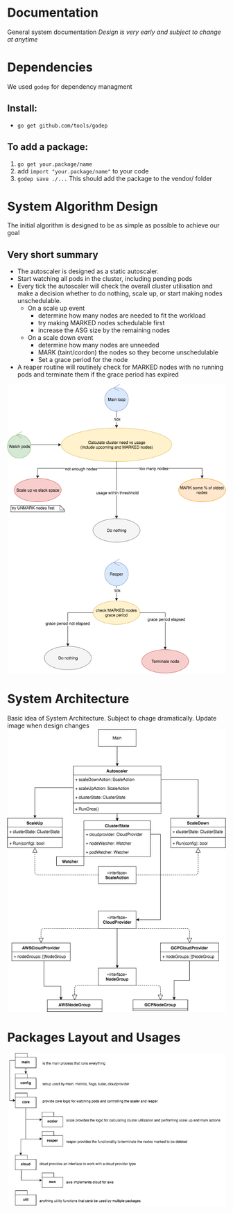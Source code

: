 # Documentation
General system documentation
*Design is very early and subject to change at anytime*

# Dependencies
We used `godep` for dependency managment
## Install: 
- `go get github.com/tools/godep`
## To add a package: 
1. `go get your.package/name`
2. add `import "your.package/name"` to your code
3. `godep save ./...`
This should add the package to the vendor/ folder

# System Algorithm Design
The initial algorithm is designed to be as simple as possible to achieve our goal

## Very short summary
- The autoscaler is designed as a static autoscaler. 
- Start watching all pods in the cluster, including pending pods
- Every tick the autoscaler will check the overall cluster utilisation and make a decision whether to do nothing, scale up, or start making nodes unschedulable.
    - On a scale up event
        - determine how many nodes are needed to fit the workload
        - try making MARKED nodes schedulable first
        - increase the ASG size by the remaining nodes
    - On a scale down event
        - determine how many nodes are unneeded
        - MARK (taint/cordon) the nodes so they become unschedulable
        - Set a grace period for the node
- A reaper routine will routinely check for MARKED nodes with no running pods and terminate them if the grace period has expired

![Algorithm](Algorithm.png)

# System Architecture
Basic idea of System Architecture. Subject to chage dramatically. Update image when design changes
![UML](UML.png)

# Packages Layout and Usages
![Packages](Packages.png)